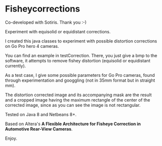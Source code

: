 # Fisheycorrections

Co-developed with Sotiris. Thank you :-)


Experiment with equisolid or equidistant corrections.

I created this java classes to experiment with possible distortion corrections on Go Pro hero 4 cameras.

You can find an example in testCorrection. There, you just give a bmp to the software, it attempts to remove fishey distortion
(equisolid or equidistant currently). 

As a test case, I give some possible parameters for Go Pro cameras, found through experimentation and googgling (not in 35mm format but in straight mm).

The distortion corrected image and its accompanying mask are the result and a cropped image having the maximum rectangle of the center of the corrected image, since as you can see the image is not rectangular.

Tested on Java 8 and Netbeans 8+.

Based on Altera's **A Flexible Architecture for Fisheye Correction in Automotive
Rear-View Cameras**.

Enjoy.

